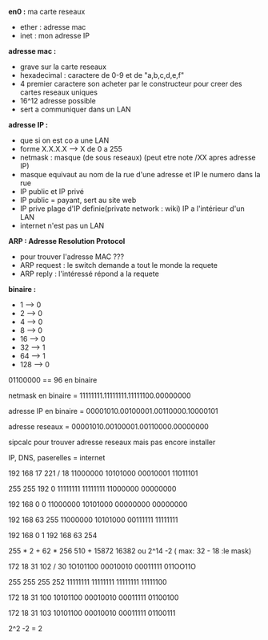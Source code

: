 **en0 :** ma carte reseaux

* ether : adresse mac
* inet : mon adresse IP 

**adresse mac :**

* grave sur la carte reseaux 
* hexadecimal : caractere de 0-9 et de "a,b,c,d,e,f"
* 4 premier caractere son acheter par le constructeur pour creer des cartes reseaux uniques
* 16^12 adresse possible 
* sert a communiquer dans un LAN

**adresse IP :**
 
 * que si on est co a une LAN
 * forme X.X.X.X --> X de 0 a 255
 * netmask : masque (de sous reseaux) (peut etre note /XX apres adresse IP)
 * masque equivaut au nom de la rue d'une adresse et IP le numero dans la rue 
 * IP public et IP privé
 * IP public = payant, sert au site web 
 * IP prive plage d'IP definie(private network : wiki) IP a l'intérieur d'un LAN
 * internet n'est pas un LAN 

**ARP : Adresse Resolution Protocol**

* pour trouver l'adresse MAC ???
* ARP request : le switch demande a tout le monde la requete
* ARP reply : l'intéressé répond a la requete  

 **binaire :**
 * 1 --> 0
 * 2 --> 0
 * 4 --> 0
 * 8 --> 0
 * 16 --> 0
 * 32 --> 1
 * 64 --> 1
 * 128 --> 0

 01100000 == 96 en binaire


netmask en binaire = 
11111111.11111111.11111100.00000000

adresse IP en binaire = 
00001010.00100001.00110000.10000101

adresse reseaux = 
00001010.00100001.00110000.00000000

sipcalc pour trouver adresse reseaux mais pas encore installer 

IP, DNS, paserelles = internet

192 168 17 221 / 18
11000000 10101000 00010001 11011101 

255 255 192 0
11111111 11111111 11000000 00000000

192 168 0 0
11000000 10101000 00000000 00000000

192 168 63 255
11000000 10101000 00111111 11111111

192 168 0 1
192 168 63 254

255 * 2 + 62 * 256
510 + 15872
16382
ou 2^14 -2 ( max: 32 - 18 :le mask)

172 18 31 102 / 30
1O101100 00010010 00011111 011OO11O

255 255 255 252
11111111 11111111 11111111 11111100

172 18 31 100
10101100 00010010 00011111 01100100

172 18 31 103
10101100 00010010 00011111
01100111

2^2 -2 = 2
